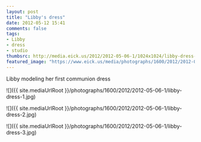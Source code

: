 ```yaml
---
layout: post
title: "Libby's dress"
date: 2012-05-12 15:41
comments: false
tags: 
- Libby
- dress
- studio
thumbsrc: http://media.eick.us/2012/2012-05-06-1/1024x1024/libby-dress-1.jpg
featured_image: "https://www.eick.us/media/photographs/1600/2012/2012-05-06-1/libby-dress-1.jpg"
---
```

Libby modeling her first communion dress



![]({{ site.mediaUrlRoot }}/photographs/1600/2012/2012-05-06-1/libby-dress-1.jpg)




![]({{ site.mediaUrlRoot }}/photographs/1600/2012/2012-05-06-1/libby-dress-2.jpg)




![]({{ site.mediaUrlRoot }}/photographs/1600/2012/2012-05-06-1/libby-dress-3.jpg)

